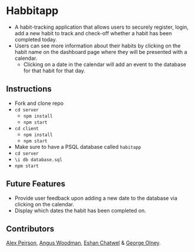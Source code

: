 # Habbitapp

- A habit-tracking application that allows users to securely register, login, add a new habit to track and check-off whether a habit has been completed today.
- Users can see more information about their habits by clicking on the habit name on the dashboard page where they will be presented with a calendar.
  - Clicking on a date in the calendar will add an event to the database for that habit for that day.

## Instructions

- Fork and clone repo
- `cd server`
  - `npm install`
  - `npm start`
- `cd client`
  - `npm install`
  - `npm start`
- Make sure to have a PSQL database called `habitapp`
- `cd server`
- `\i db database.sql`
- `npm start`

## Future Features

- Provide user feedback upon adding a new date to the database via clicking on the calendar.
- Display which dates the habit has been completed on.

## Contributors

[Alex Peirson](https://github.com/AKP-13), [Angus Woodman](https://github.com/Angus-Woodman), [Eshan Chatwel](https://github.com/eshan1799) & [George Olney](https://github.com/georgeo23).